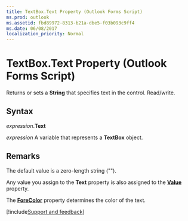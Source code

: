 ```yaml
---
title: TextBox.Text Property (Outlook Forms Script)
ms.prod: outlook
ms.assetid: fbd89972-8313-b21a-dbe5-f03b093c9ff4
ms.date: 06/08/2017
localization_priority: Normal
---
```



# TextBox.Text Property (Outlook Forms Script)

Returns or sets a  **String** that specifies text in the control. Read/write.


## Syntax

_expression_.**Text**

_expression_ A variable that represents a  **TextBox** object.


## Remarks

The default value is a zero-length string ("").

Any value you assign to the  **Text** property is also assigned to the **[Value](Outlook.textbox.value.md)** property.

The **[ForeColor](Outlook.textbox.forecolor.md)** property determines the color of the text.

[!include[Support and feedback](~/includes/feedback-boilerplate.md)]